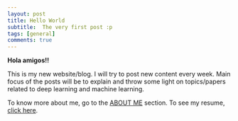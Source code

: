 ```yaml
---
layout: post
title: Hello World
subtitle:  The very first post :p
tags: [general]
comments: true
---
```


**Hola amigos!!**

This is my new website/blog. I will try to post new content every week. Main  focus of the posts will be to explain and throw some light on topics/papers related to deep learning and machine learning. 

To know more about me, go to the [ABOUT ME](https://ac-alpha.github.io/aboutme/) section. To see my resume, [click here](https://ac-alpha.github.io/resume/).
